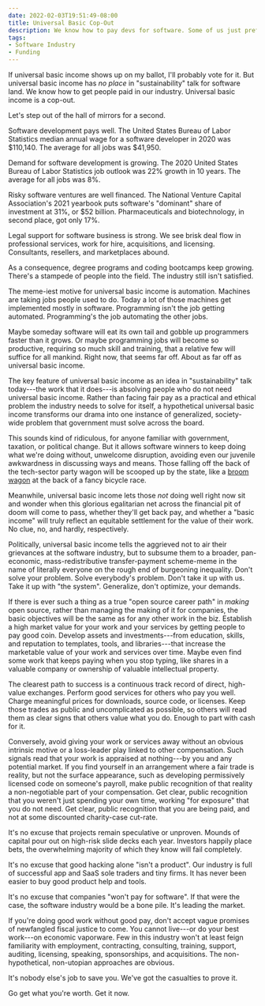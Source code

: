 ```yaml
---
date: 2022-02-03T19:51:49-08:00
title: Universal Basic Cop-Out
description: We know how to pay devs for software. Some of us just prefer not to.
tags:
- Software Industry
- Funding
---
```


If universal basic income shows up on my ballot, I'll probably vote for it.  But universal basic income has _no place_ in "sustainability" talk for software land.  We know how to get people paid in our industry.  Universal basic income is a cop-out.

Let's step out of the hall of mirrors for a second.

Software development pays well.  The United States Bureau of Labor Statistics median annual wage for a software developer in 2020 was $110,140.  The average for all jobs was $41,950.

Demand for software development is growing.  The 2020 United States Bureau of Labor Statistics job outlook was 22% growth in 10 years.  The average for all jobs was 8%.

Risky software ventures are well financed.  The National Venture Capital Association's 2021 yearbook puts software's "dominant" share of investment at 31%, or $52 billion.  Pharmaceuticals and biotechnology, in second place, got only 17%.

Legal support for software business is strong.  We see brisk deal flow in professional services, work for hire, acquisitions, and licensing.  Consultants, resellers, and marketplaces abound.

As a consequence, degree programs and coding bootcamps keep growing.  There's a stampede of people into the field.  The industry still isn't satisfied.

The meme-iest motive for universal basic income is automation.  Machines are taking jobs people used to do.  Today a lot of those machines get implemented mostly in software.  Programming isn't the job getting automated.  Programming's the job automating the other jobs.

Maybe someday software will eat its own tail and gobble up programmers faster than it grows.  Or maybe programming jobs will become so productive, requiring so much skill and training, that a relative few will suffice for all mankind.  Right now, that seems far off.  About as far off as universal basic income.

The key feature of universal basic income as an idea in "sustainability" talk today---the work that it does---is absolving people who do not need universal basic income.  Rather than facing fair pay as a practical and ethical problem the industry needs to solve for itself, a hypothetical universal basic income transforms our drama into one instance of generalized, society-wide problem that government must solve across the board.

This sounds kind of ridiculous, for anyone familiar with government, taxation, or political change.  But it allows software winners to keep doing what we're doing without, unwelcome disruption, avoiding even our juvenile awkwardness in discussing ways and means.  Those falling off the back of the tech-sector party wagon will be scooped up by the state, like a [broom wagon](https://en.wikipedia.org/wiki/Broom_wagon) at the back of a fancy bicycle race.

Meanwhile, universal basic income lets those _not_ doing well right now sit and wonder when this glorious egalitarian net across the financial pit of doom will come to pass, whether they'll get back pay, and whether a "basic income" will truly reflect an equitable settlement for the value of their work.  No clue, no, and hardly, respectively.

Politically, universal basic income tells the aggrieved not to air their grievances at the software industry, but to subsume them to a broader, pan-economic, mass-redistributive transfer-payment scheme-meme in the name of literally everyone on the rough end of burgeoning inequality.  Don't solve your problem.  Solve everybody's problem.  Don't take it up with us.  Take it up with "the system".  Generalize, don't optimize, your demands.

If there is ever such a thing as a true "open source career path" in _making_ open source, rather than managing the making of it for companies, the basic objectives will be the same as for any other work in the biz.  Establish a high market value for your work and your services by getting people to pay good coin.  Develop assets and investments---from education, skills, and reputation to templates, tools, and libraries---that increase the marketable value of your work and services over time.  Maybe even find some work that keeps paying when you stop typing, like shares in a valuable company or ownership of valuable intellectual property.

The clearest path to success is a continuous track record of direct, high-value exchanges.  Perform good services for others who pay you well.  Charge meaningful prices for downloads, source code, or licenses.  Keep those trades as public and uncomplicated as possible, so others will read them as clear signs that others value what you do.  Enough to part with cash for it.

Conversely, avoid giving your work or services away without an obvious intrinsic motive or a loss-leader play linked to other compensation.  Such signals read that your work is appraised at nothing---by you and any potential market.  If you find yourself in an arrangement where a fair trade is reality, but not the surface appearance, such as developing permissively licensed code on someone's payroll, make public recognition of that reality a non-negotiable part of your compensation.  Get clear, public recognition that you weren't just spending your own time, working "for exposure" that you do not need.  Get clear, public recognition that you are being paid, and not at some discounted charity-case cut-rate.

It's no excuse that projects remain speculative or unproven.  Mounds of capital pour out on high-risk slide decks each year.  Investors happily place bets, the overwhelming majority of which they know will fail completely.

It's no excuse that good hacking alone "isn't a product".  Our industry is full of successful app and SaaS sole traders and tiny firms.  It has never been easier to buy good product help and tools.

It's no excuse that companies "won't pay for software".  If that were the case, the software industry would be a bone pile.  It's leading the market.

If you're doing good work without good pay, don't accept vague promises of newfangled fiscal justice to come.  You cannot live---or do your best work---on economic vaporware.  Few in this industry won't at least feign familiarity with employment, contracting, consulting, training, support, auditing, licensing, speaking, sponsorships, and acquisitions.  The non-hypothetical, non-utopian approaches are obvious.

It's nobody else's job to save you.  We've got the casualties to prove it.

Go get what you're worth.  Get it now.
